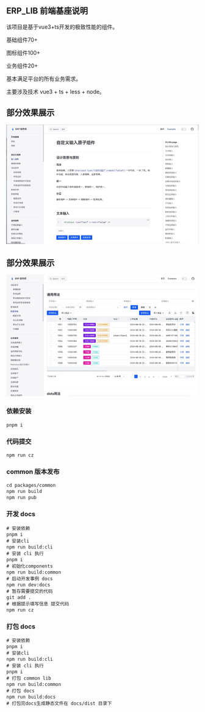 ## ERP_LIB 前端基座说明
该项目是基于vue3+ts开发的极致性能的组件。

基础组件70+

图标组件100+

业务组件20+

基本满足平台的所有业务需求。

主要涉及技术 vue3 + ts + less + node。

## 部分效果展示
![image](./imgs/input.jpg)
## 部分效果展示
![image](./imgs/table.jpg)

### 依赖安装

```shell
pnpm i
```

### 代码提交

```shell
npm run cz
```

### common 版本发布

```shell
cd packages/common
npm run build
npm run pub
```

### 开发 docs

```shell
# 安装依赖
pnpm i
# 安装cli
npm run build:cli
# 安装 cli 执行
pnpm i
# 初始化components
npm run build:common
# 启动开发事例 docs
npm run dev:docs
# 暂存需要提交的代码
git add .
# 根据提示填写信息 提交代码
npm run cz
```

### 打包 docs

```shell
# 安装依赖
pnpm i
# 安装cli
npm run build:cli
# 安装 cli 执行
pnpm i
# 打包 common lib
npm run build:common
# 打包 docs
npm run build:docs
# 打包完docs生成静态文件在 docs/dist 目录下
```
